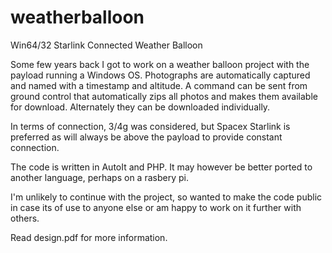 # weatherballoon
Win64/32 Starlink Connected Weather Balloon

Some few years back I got to work on a weather balloon project with the payload running a Windows OS.
Photographs are automatically captured and named with a timestamp and altitude.
A command can be sent from ground control that automatically zips all photos and makes them available for
download. Alternately they can be downloaded individually.

In terms of connection, 3/4g was considered, but Spacex Starlink is preferred as will always be above the payload
to provide constant connection.

The code is written in AutoIt and PHP. It may however be better ported to another language, perhaps on a rasbery pi.

I'm unlikely to continue with the project, so wanted to make the code public in case its of use to anyone else or
am happy to work on it further with others.

Read design.pdf for more information.

